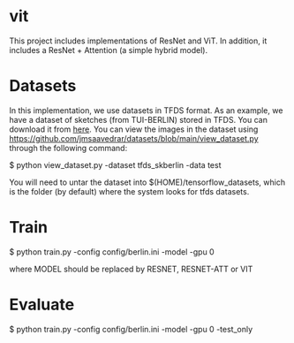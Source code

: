 # vit
This project includes implementations of ResNet and ViT. In addition, it includes a ResNet + Attention (a simple hybrid model).

# Datasets
In this implementation, we use datasets in TFDS format. As an example, we have a dataset of sketches (from TUI-BERLIN) stored in TFDS. You can download it from [here](https://www.dropbox.com/scl/fi/2solxdfth188dug5bjqia/tfds_skberlin.tar?rlkey=2m0mhnvzugb86ovafwrr09kld&dl=0). You can view the images in the dataset using https://github.com/jmsaavedrar/datasets/blob/main/view_dataset.py through the following command:

$ python view_dataset.py  -dataset tfds_skberlin -data test


You will need to untar the dataset into $(HOME)/tensorflow_datasets, which is the folder (by default) where the system looks for tfds datasets.

# Train
$ python train.py  -config config/berlin.ini -model <MODEL> -gpu 0

where MODEL  should be replaced by RESNET, RESNET-ATT or VIT

# Evaluate
$ python train.py  -config config/berlin.ini -model <MODEL> -gpu 0 -test_only

